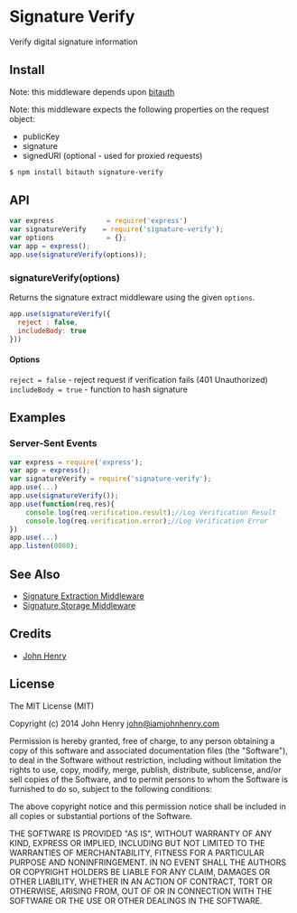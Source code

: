 # Signature Verify

Verify digital signature information

## Install
Note: this middleware depends upon [bitauth](https://github.com/bitpay/bitauth)

Note: this middleware expects the following properties
on the request object:
- publicKey
- signature
- signedURI (optional - used for proxied requests)

```bash
$ npm install bitauth signature-verify
```

## API

```js
var express             = require('express')
var signatureVerify    = require('signature-verify');
var options             = {};
var app = express();
app.use(signatureVerify(options));
```

### signatureVerify(options)

Returns the signature extract middleware using the given `options`.

```js
app.use(signatureVerify({
  reject : false,
  includeBody: true
}))
```

#### Options

`reject = false`      - reject request if verification fails (401 Unauthorized)
`includeBody = true`  - function to hash signature

## Examples

### Server-Sent Events

```js
var express = require('express');
var app = express();
var signatureVerify = require('signature-verify');
app.use(...)
app.use(signatureVerify());
app.use(function(req,res){
    console.log(req.verification.result);//Log Verification Result
    console.log(req.verification.error);//Log Verification Error
})
app.use(...)
app.listen(8080);
```
## See Also
- [Signature Extraction Middleware](https://github.com/johnhenry/signature-extract)
- [Signature Storage Middleware](https://github.com/johnhenry/signature-store)

## Credits
  - [John Henry](http://github.com/johnhenry)

## License

The MIT License (MIT)

Copyright (c) 2014 John Henry john@iamjohnhenry.com

Permission is hereby granted, free of charge, to any person obtaining a copy
of this software and associated documentation files (the "Software"), to deal
in the Software without restriction, including without limitation the rights
to use, copy, modify, merge, publish, distribute, sublicense, and/or sell
copies of the Software, and to permit persons to whom the Software is
furnished to do so, subject to the following conditions:

The above copyright notice and this permission notice shall be included in
all copies or substantial portions of the Software.

THE SOFTWARE IS PROVIDED "AS IS", WITHOUT WARRANTY OF ANY KIND, EXPRESS OR
IMPLIED, INCLUDING BUT NOT LIMITED TO THE WARRANTIES OF MERCHANTABILITY,
FITNESS FOR A PARTICULAR PURPOSE AND NONINFRINGEMENT. IN NO EVENT SHALL THE
AUTHORS OR COPYRIGHT HOLDERS BE LIABLE FOR ANY CLAIM, DAMAGES OR OTHER
LIABILITY, WHETHER IN AN ACTION OF CONTRACT, TORT OR OTHERWISE, ARISING FROM,
OUT OF OR IN CONNECTION WITH THE SOFTWARE OR THE USE OR OTHER DEALINGS IN
THE SOFTWARE.
